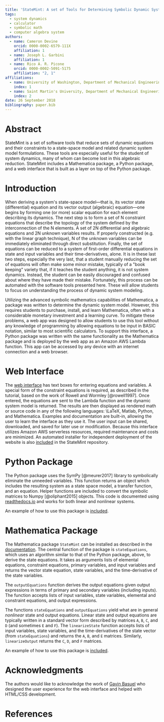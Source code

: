 ```yaml
---
title: 'StateMint: A set of Tools for Determining Symbolic Dynamic System Models using Linear Graph Methods'
tags:
  - system dynamics
  - calculator
  - symbolic math
  - computer algebra system
authors:
  - name: Cameron Devine
    orcid: 0000-0002-6579-111X
    affiliation: 1
  - name: Joseph L. Garbini
    affiliation: 1
  - name: Rico A. R. Picone
    orcid: 0000-0002-5091-5175
    affiliation: "2, 1"
affiliations:
  - name: University of Washington, Department of Mechanical Engineering
    index: 1
  - name: Saint Martin's University, Department of Mechanical Engineering
    index: 2
date: 26 September 2018
bibliography: paper.bib
---
```


# Abstract

StateMint is a set of software tools that reduce sets of dynamic equations and their constraints to a state-space model and related dynamic system model formulations.
These tools are especially useful for the student of system dynamics, many of whom can become lost in this algebraic reduction.
StateMint includes a Mathematica package, a Python package, and a web interface that is built as a layer on top of the Python package.

# Introduction

When deriving a system's state-space model&mdash;that is, its vector state (differential) equation and its vector output (algebraic) equation&mdash;one begins by forming one (or more) scalar equation for each element describing its dynamics.
The next step is to form a set of N constraint equations that describe the topology of the system defined by the interconnection of the N elements.
A set of 2N differential and algebraic equations and 2N unknown variables results.
If properly constructed (e.g. with the linear graph technique), N of the unknown variables can be immediately eliminated through direct substitution.
Finally, the set of equations can be reduced to a system of first-order differential equations in state and input variables and their time-derivatives, alone.
It is in these last two steps, especially the very last, that a student manually reducing the set of equations will often make some minor mistake, typically of a "book keeping" variety that, if it teaches the student anything, it is not system dynamics.
Instead, the student can be easily discouraged and confused about where they have made their mistake.
Fortunately, this process can be automated with the software tools presented here.
These will allow students to focus on understanding the process of dynamic system modeling.

Utilizing the advanced symbolic mathematics capabilities of Mathematica, a package was written to determine the dynamic system model.
However, this requires students to purchase, install, and learn Mathematica, often with a considerable monetary investment and a learning curve.
To mitigate these problems, a web app was designed to allow students to use this tool without any knowledge of programming by allowing equations to be input in BASIC notation, similar to most scientific calculators.
To support this interface, a Python package was written with the same functionality as the Mathematica package and is deployed by the web app as an Amazon AWS Lambda function.
This app can be accessed by any device with an internet connection and a web browser.

# Web Interface

The [web interface](http://statemint.camerondevine.me/) has text boxes for entering equations and variables.
A special form of the constraint equations is required, as described in the tutorial, based on the work of Rowell and Wormley [@rowell1997].
Once entered, the equations are sent to the Lambda function and the dynamic system model is returned.
The results are then displayed as rendered math or source code in any of the following languages: \LaTeX, Matlab, Python, and Mathematica.
Examples and documentation are built-in, allowing the user to learn the interface as they use it.
The user input can be shared, downloaded, and saved for later use or modification.
Because this interface utilizes Amazon AWS serverless resources, required maintenance and costs are minimized.
An automated installer for independent deployment of the website is also [included](https://github.com/CameronDevine/StateMint/tree/master/web) in the StateMint repository.

# Python Package

The Python package uses the SymPy [@meurer2017] library to symbolically eliminate the unneeded variables.
This function returns an object which includes the resulting system as a state space model, a transfer function, and an equation.
Helper functions are included to convert the symbolic matrices to Numpy [@oliphant2015] objects.
This code is documented using [readthedocs.io](https://statemint.readthedocs.io/en/latest/) and works for both linear and nonlinear systems.

An example of how to use this package is [included](https://github.com/CameronDevine/StateMint/blob/master/python/Example.ipynb).

# Mathematica Package

The Mathematica package `StateMint` can be installed as described in the [documentation](https://github.com/CameronDevine/StateMint/blob/master/mathematica/README.md). The central function of the package is `stateEquations`, which uses an algorithm similar to that of the Python package, above, to derive the state equations. It takes as arguments lists of elemental equations, constraint equations, primary variables, and input variables and returns the vector state equation, state variables, and the time-derivative of the state variables.

The `outputEquations` function derives the output equations given output expressions in terms of primary and secondary variables (including inputs). The function accepts lists of input variables, state variables, elemental and constraint equations, and output expressions.

The functions `stateEquations` and `outputEquations` yield what are in general *nonlinear* state and output equations. Linear state and output equations are typically written in a standard vector form described by matrices `A`, `B`, `C`, and `D` (and sometimes `E` and `F`). The `linearizeState` function accepts lists of input variables, state variables, and the time-derivatives of the state vector (from `stateEquations`) and returns the `A`, `B`, and `E` matrices. Similarly, `linearizeOutput` returns the `C`, `D`, and `F` matrices.

An example of how to use this package is [included](https://github.com/CameronDevine/StateMint/blob/master/mathematica/Example.nb).

# Acknowledgments

The authors would like to acknowledge the work of [Gavin Basuel](https://www.gavinbasuel.com/) who designed the user experience for the web interface and helped with HTML/CSS development.

# References

<!--stackedit_data:
eyJkaXNjdXNzaW9ucyI6eyJ2QWlBMUtnQUJta1lPY01lIjp7In
RleHQiOiJCQVNJQyBub3RhdGlvbiIsInN0YXJ0IjoyODY1LCJl
bmQiOjI4Nzl9LCJsdmNEODBUSHYyUTlLTVQ3Ijp7InN0YXJ0Ij
ozMzg3LCJlbmQiOjMzOTUsInRleHQiOiJ0dXRvcmlhbCJ9LCJ0
dG5oaFpxdjhqekRqemtlIjp7InN0YXJ0IjozOTg1LCJlbmQiOj
QxNTcsInRleHQiOiJBbiBhdXRvbWF0ZWQgaW5zdGFsbGVyIGZv
ciBpbmRlcGVuZGVudCBkZXBsb3ltZW50IG9mIHRoZSB3ZWJzaX
RlIGlzIGFsc28gW2luY2x14oCmIn19LCJjb21tZW50cyI6eyJF
dU9VdmJGaUg1cVRuS1EwIjp7ImRpc2N1c3Npb25JZCI6InZBaU
ExS2dBQm1rWU9jTWUiLCJzdWIiOiJnaDoxMDM5NDg5NiIsInRl
eHQiOiJTaG91bGQgd2UgY2l0ZSBCQVNJQyBub3RhdGlvbj8gSS
Bmb3VuZCBpdCBvbiBXaWtpcGVkaWEsICBcbltodHRwczovL2Vu
Lndpa2lwZWRpYS5vcmcvd2lraS9DYWxjdWxhdG9yX2lucHV0X2
1ldGhvZHMjQkFTSUNfbm90YXRpb25dKGh0dHBzOi8vZW4ud2lr
aXBlZGlhLm9yZy93aWtpL0NhbGN1bGF0b3JfaW5wdXRfbWV0aG
9kcyNCQVNJQ19ub3RhdGlvbikiLCJjcmVhdGVkIjoxNTQzOTUz
NzU0NjQ5fSwiRVVENlpFWUtzT1pZQVdxZiI6eyJkaXNjdXNzaW
9uSWQiOiJ2QWlBMUtnQUJta1lPY01lIiwic3ViIjoiZ286MTAy
OTA1NDM1NTMwODk2NDc0ODAwIiwidGV4dCI6IkkgdGhpbmsgdG
hhdCB3b3VsZCBiZSBnb29kIHRvIGNpdGUgaXQgLi4uIEJBU0lD
IGlzIGEgbGFuZ3VhZ2UsIHJpZ2h0PyBTbyBJJ2QgY2l0ZSBpdC
Bob3dldmVyIHlvdSd2ZSBiZWVuIGNpdGluZyB0aGUgb3RoZXJz
IC4uLiIsImNyZWF0ZWQiOjE1NDQ1MTYyNjEzNzV9LCJKSjV3UE
9LUVd4VEswUFV1Ijp7ImRpc2N1c3Npb25JZCI6Imx2Y0Q4MFRI
djJROUtNVDciLCJzdWIiOiJnbzoxMDI5MDU0MzU1MzA4OTY0Nz
Q4MDAiLCJ0ZXh0IjoiaHJlZiIsImNyZWF0ZWQiOjE1NDQ1NTcy
OTMyMjh9LCJoWkJLT1l5ZzhRbVRNT3JxIjp7ImRpc2N1c3Npb2
5JZCI6InR0bmhoWnF2OGp6RGp6a2UiLCJzdWIiOiJnbzoxMDI5
MDU0MzU1MzA4OTY0NzQ4MDAiLCJ0ZXh0IjoiRGlkIEkgcHJvcG
VybHkgY2xhcmlmeSB0aGlzPyIsImNyZWF0ZWQiOjE1NDQ1NTcz
Mjk3NDJ9LCJhSmU2R0JZNWxpUWNuSVlmIjp7ImRpc2N1c3Npb2
5JZCI6InR0bmhoWnF2OGp6RGp6a2UiLCJzdWIiOiJnbzoxMDI5
MDU0MzU1MzA4OTY0NzQ4MDAiLCJ0ZXh0IjoiQWxzbywgZG9lcy
BpdCBhbGxvdyBzb21lb25lIHRvIGhvb2sgdXAgdGhlaXIgb3du
IEFXUyBpbnN0YW5jZSAuLi4gYW5kIGRpZCB5b3UgaW5jbHVkZS
Bkb2NzIG9uIGhvdyB0byBnZXQgdGhlIEFXUyBzZXQgdXA/Iiwi
Y3JlYXRlZCI6MTU0NDU1NzM4NzkyOH19LCJoaXN0b3J5IjpbLT
E2ODM0Njk0NDksLTExNzE1MDk3OTksLTI2Nzc2NjM5NSwtNTU2
OTQwMzA3LDQzMzc0NDY5MywtMzg3NTMyOTIwLDMyMzMyNjY4NC
w1MTI2MDk1OTYsLTE5NDk0MTM2MDIsLTQyMjA0MTU5NSwtMTY1
NTU2ODQxNCwtMTIwOTc1MDc5NiwtNzM1NjA1NDY1LDE3MTcyMD
AwODYsLTE1MTM5MDUwMDcsMjAyMjI5NTM3NywtOTIwOTY5NjYz
LDg3NDQwMjE5MSw1MjAyMDcxNTQsLTkzNTYwNTMxNV19
-->